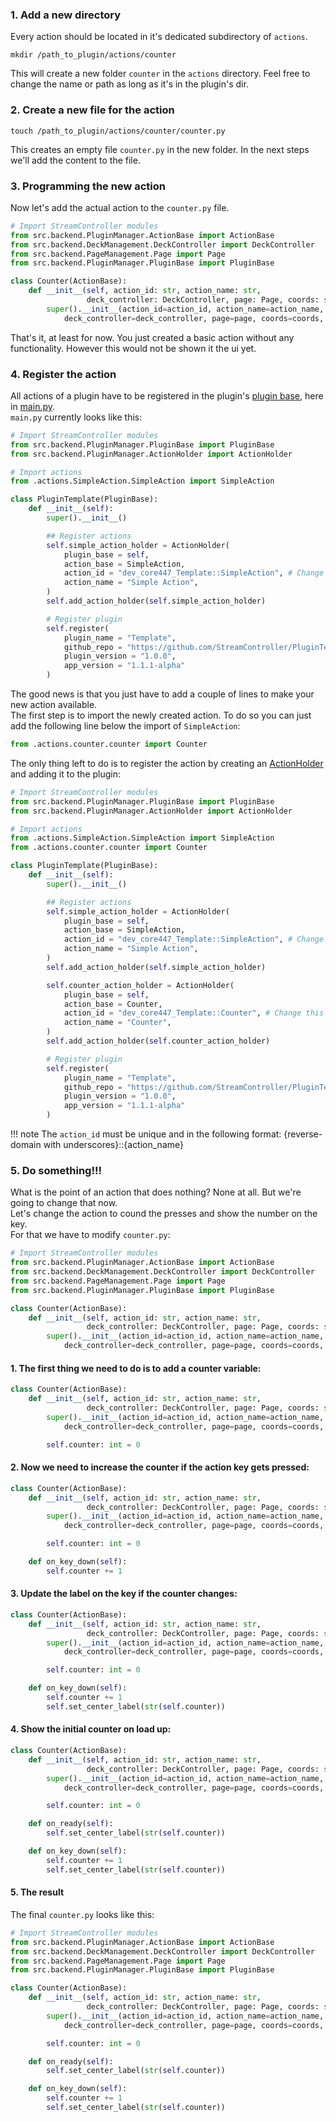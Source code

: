 ### 1. Add a new directory
Every action should be located in it's dedicated subdirectory of `actions`.
```shell
mkdir /path_to_plugin/actions/counter
```
This will create a new folder `counter` in the `actions` directory. Feel free to change the name or path as long as it's in the plugin's dir.
### 2. Create a new file for the action
```shell
touch /path_to_plugin/actions/counter/counter.py
```
This creates an empty file `counter.py` in the new folder.
In the next steps we'll add the content to the file.
### 3. Programming the new action
Now let's add the actual action to the `counter.py` file.

```python title="counter.py"
# Import StreamController modules
from src.backend.PluginManager.ActionBase import ActionBase
from src.backend.DeckManagement.DeckController import DeckController
from src.backend.PageManagement.Page import Page
from src.backend.PluginManager.PluginBase import PluginBase

class Counter(ActionBase):
    def __init__(self, action_id: str, action_name: str,
                 deck_controller: DeckController, page: Page, coords: str, plugin_base: PluginBase):
        super().__init__(action_id=action_id, action_name=action_name,
            deck_controller=deck_controller, page=page, coords=coords, plugin_base=plugin_base)
```
That's it, at least for now. You just created a basic action without any functionality. However this would not be shown it the ui yet.

### 4. Register the action
All actions of a plugin have to be registered in the plugin's [plugin base](../bases/PluginBase_py.md), here in [main.py](../plugin_template/main_py.md).  
`main.py` currently looks like this:
```python title="main.py"
# Import StreamController modules
from src.backend.PluginManager.PluginBase import PluginBase
from src.backend.PluginManager.ActionHolder import ActionHolder

# Import actions
from .actions.SimpleAction.SimpleAction import SimpleAction

class PluginTemplate(PluginBase):
    def __init__(self):
        super().__init__()

        ## Register actions
        self.simple_action_holder = ActionHolder(
            plugin_base = self,
            action_base = SimpleAction,
            action_id = "dev_core447_Template::SimpleAction", # Change this to your own plugin id
            action_name = "Simple Action",
        )
        self.add_action_holder(self.simple_action_holder)

        # Register plugin
        self.register(
            plugin_name = "Template",
            github_repo = "https://github.com/StreamController/PluginTemplate",
            plugin_version = "1.0.0",
            app_version = "1.1.1-alpha"
        )
```
The good news is that you just have to add a couple of lines to make your new action available.  
The first step is to import the newly created action. To do so you can just add the following line below the import of `SimpleAction`:
```python
from .actions.counter.counter import Counter
```
The only thing left to do is to register the action by creating an [ActionHolder]() and adding it to the plugin:
```python title="main.py" hl_lines="22-28"
# Import StreamController modules
from src.backend.PluginManager.PluginBase import PluginBase
from src.backend.PluginManager.ActionHolder import ActionHolder

# Import actions
from .actions.SimpleAction.SimpleAction import SimpleAction
from .actions.counter.counter import Counter

class PluginTemplate(PluginBase):
    def __init__(self):
        super().__init__()

        ## Register actions
        self.simple_action_holder = ActionHolder(
            plugin_base = self,
            action_base = SimpleAction,
            action_id = "dev_core447_Template::SimpleAction", # Change this to your own plugin id
            action_name = "Simple Action",
        )
        self.add_action_holder(self.simple_action_holder)

        self.counter_action_holder = ActionHolder(
            plugin_base = self,
            action_base = Counter,
            action_id = "dev_core447_Template::Counter", # Change this to your own plugin id
            action_name = "Counter",
        )
        self.add_action_holder(self.counter_action_holder)

        # Register plugin
        self.register(
            plugin_name = "Template",
            github_repo = "https://github.com/StreamController/PluginTemplate",
            plugin_version = "1.0.0",
            app_version = "1.1.1-alpha"
        )
```
!!! note
    The `action_id` must be unique and in the following format: {reverse-domain with underscores}::{action_name}
### 5. Do something!!!
What is the point of an action that does nothing? None at all. But we're going to change that now.  
Let's change the action to cound the presses and show the number on the key.  
For that we have to modify `counter.py`:
```python title="counter.py"
# Import StreamController modules
from src.backend.PluginManager.ActionBase import ActionBase
from src.backend.DeckManagement.DeckController import DeckController
from src.backend.PageManagement.Page import Page
from src.backend.PluginManager.PluginBase import PluginBase

class Counter(ActionBase):
    def __init__(self, action_id: str, action_name: str,
                 deck_controller: DeckController, page: Page, coords: str, plugin_base: PluginBase):
        super().__init__(action_id=action_id, action_name=action_name,
            deck_controller=deck_controller, page=page, coords=coords, plugin_base=plugin_base)
```
#### 1. The first thing we need to do is to add a counter variable:
```python title="counter.py (partial)" hl_lines="7"
class Counter(ActionBase):
    def __init__(self, action_id: str, action_name: str,
                 deck_controller: DeckController, page: Page, coords: str, plugin_base: PluginBase):
        super().__init__(action_id=action_id, action_name=action_name,
            deck_controller=deck_controller, page=page, coords=coords, plugin_base=plugin_base)

        self.counter: int = 0
```
#### 2. Now we need to increase the counter if the action key gets pressed:
```python title="counter.py (partial)" hl_lines="9 10"
class Counter(ActionBase):
    def __init__(self, action_id: str, action_name: str,
                 deck_controller: DeckController, page: Page, coords: str, plugin_base: PluginBase):
        super().__init__(action_id=action_id, action_name=action_name,
            deck_controller=deck_controller, page=page, coords=coords, plugin_base=plugin_base)

        self.counter: int = 0

    def on_key_down(self):
        self.counter += 1
```
#### 3. Update the label on the key if the counter changes:
```python title="counter.py (partial)"  hl_lines="11"
class Counter(ActionBase):
    def __init__(self, action_id: str, action_name: str,
                 deck_controller: DeckController, page: Page, coords: str, plugin_base: PluginBase):
        super().__init__(action_id=action_id, action_name=action_name,
            deck_controller=deck_controller, page=page, coords=coords, plugin_base=plugin_base)

        self.counter: int = 0

    def on_key_down(self):
        self.counter += 1
        self.set_center_label(str(self.counter))
```
#### 4. Show the initial counter on load up:
```python title="counter.py (partial)"  hl_lines="9-10"
class Counter(ActionBase):
    def __init__(self, action_id: str, action_name: str,
                 deck_controller: DeckController, page: Page, coords: str, plugin_base: PluginBase):
        super().__init__(action_id=action_id, action_name=action_name,
            deck_controller=deck_controller, page=page, coords=coords, plugin_base=plugin_base)

        self.counter: int = 0

    def on_ready(self):
        self.set_center_label(str(self.counter))

    def on_key_down(self):
        self.counter += 1
        self.set_center_label(str(self.counter))
```
#### 5. The result
The final `counter.py` looks like this:
```python title="counter.py"
# Import StreamController modules
from src.backend.PluginManager.ActionBase import ActionBase
from src.backend.DeckManagement.DeckController import DeckController
from src.backend.PageManagement.Page import Page
from src.backend.PluginManager.PluginBase import PluginBase

class Counter(ActionBase):
    def __init__(self, action_id: str, action_name: str,
                 deck_controller: DeckController, page: Page, coords: str, plugin_base: PluginBase):
        super().__init__(action_id=action_id, action_name=action_name,
            deck_controller=deck_controller, page=page, coords=coords, plugin_base=plugin_base)

        self.counter: int = 0

    def on_ready(self):
        self.set_center_label(str(self.counter))

    def on_key_down(self):
        self.counter += 1
        self.set_center_label(str(self.counter))
```